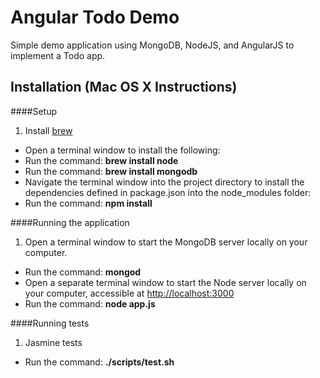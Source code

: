 Angular Todo Demo
====

Simple demo application using MongoDB, NodeJS, and AngularJS to implement a Todo app.

Installation (Mac OS X Instructions)
----

####Setup

1. Install [brew](http://brew.sh/)
* Open a terminal window to install the following:
 * Run the command: **brew install node**
 * Run the command: **brew install mongodb**
* Navigate the terminal window into the project directory to install the dependencies defined in package.json into the node_modules folder:
 * Run the command: **npm install**

####Running the application

1. Open a terminal window to start the MongoDB server locally on your computer.
 * Run the command: **mongod** 
* Open a separate terminal window to start the Node server locally on your computer, accessible at [http://localhost:3000](http://localhost:3000)
 * Run the command: **node app.js**

 ####Running tests

 1. Jasmine tests
  * Run the command: **./scripts/test.sh**